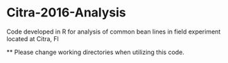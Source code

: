 # Citra-2016-Analysis
Code developed in R for analysis of common bean lines in field experiment located at Citra, Fl

** Please change working directories when utilizing this code. 
